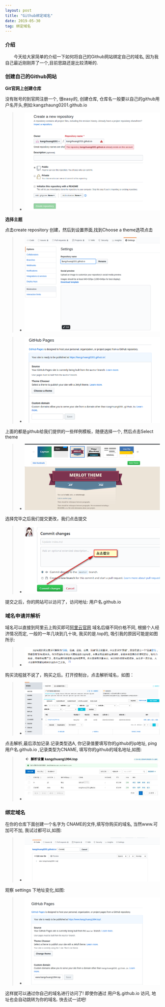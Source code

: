 ```yaml
---
layout: post
title: "Github绑定域名"
date: 2019-05-30
tag: 绑定域名
---
```


### 介绍

　　今天给大家简单的介绍一下如何将自己的Github网站绑定自己的域名, 因为我自己最近刚刚弄了一个,目前思路还是比较清晰的.

### 创建自己的Github网站

**Git官网上创建仓库**

没有账号的到官网注册一个, 很easy的, 创建仓库, 仓库名一般要以自己的github用户名开头,例如:kangzhaung0201.github.io

 >*  ![](/images/posts/DomainDeal/CreateRepository.png)

**选择主题**

点击create repository 创建，然后到设置界面,找到Choose a theme选项点击

 >*  ![](/images/posts/DomainDeal/Setting.png)
 
 >*  ![](/images/posts/DomainDeal/ChooseTheme.png)

上面的都是github给我们提供的一些样例模板，随便选择一个, 然后点击Select theme

 >*  ![](/images/posts/DomainDeal/SelectTheme.png)

选择完毕之后我们提交更改，我们点击提交

 >*  ![](/images/posts/DomainDeal/Submit.png)

提交之后，你的网站可以访问了，访问地址:  用户名.github.io

### 域名申请并解析

域名可以直接到阿里云上购买即可[阿里云官网](https://www.aliyun.com/?utm_content=se_1000301881&source=5176.11533457&userCode=rqgd7c6l)
域名后缀不同价格不同, 根据个人经济情况而定, 一般的一年几块到几十块, 我买的是.top的, 吸引我的原因可能是如图所示:

 >*  ![](/images/posts/DomainDeal/top.png)

购买流程就不说了，购买之后。打开控制台，点击解析域名，如图：

 >*  ![](/images/posts/DomainDeal/JieXi.png)

点击解析,最后添加记录.记录类型选A, 你记录值要填写你的github的ip地址, ping 用户名.github.io ,记录类型为CNAME, 填写你的github的域名地址,如图:

 >*  ![](/images/posts/DomainDeal/AddRecords.jpg)

### 绑定域名
在你的仓库下面创建一个名字为 CNAME的文件,填写你购买的域名, 当然www.可加可不加, 我试过都可以,如图:

 >*  ![](/images/posts/DomainDeal/CNAME.png)

观察 settings 下地址变化,如图:

 >*  ![](/images/posts/DomainDeal/AddrChange.png)

这样就可以通过你自己的域名进行访问了! 即使你通过 用户名.github.io  访问, 地址也会自动跳转为你的域名. 快去试一试吧!



